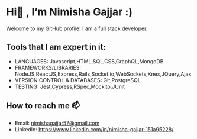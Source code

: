 # Hi👋 , I’m Nimisha Gajjar :)

Welcome to my GitHub profile! I am a full stack developer.

## Tools that I am expert in it: 

- LANGUAGES: Javascript,HTML,SQL,CSS,GraphQL,MongoDB
- FRAMEWORKS/LIBRARIES: NodeJS,ReactJS,Express,Rails,Socket.io,WebSockets,Knex,JQuery,Ajax
- VERSION CONTROL & DATABASES: Git,PostgreSQL
- TESTING: Jest,Cypress,RSpec,Mockito,JUnit

## How to reach me 📫

- Email: nimishagajjar57@gmail.com
- LinkedIn: https://www.linkedin.com/in/nimisha-gajjar-151a95228/




<!---
NimishaGajjar/NimishaGajjar is a ✨ special ✨ repository because its `README.md` (this file) appears on your GitHub profile.
You can click the Preview link to take a look at your changes.
- 👀 I’m interested in ...
- 🌱 I’m currently learning ...
-  I’m looking to collaborate on ...
-  ...
--->
